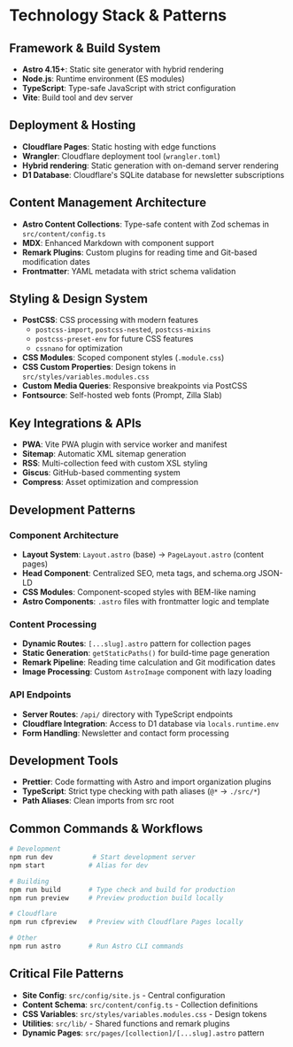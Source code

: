 # Technology Stack & Patterns

## Framework & Build System
- **Astro 4.15+**: Static site generator with hybrid rendering
- **Node.js**: Runtime environment (ES modules)
- **TypeScript**: Type-safe JavaScript with strict configuration
- **Vite**: Build tool and dev server

## Deployment & Hosting
- **Cloudflare Pages**: Static hosting with edge functions
- **Wrangler**: Cloudflare deployment tool (`wrangler.toml`)
- **Hybrid rendering**: Static generation with on-demand server rendering
- **D1 Database**: Cloudflare's SQLite database for newsletter subscriptions

## Content Management Architecture
- **Astro Content Collections**: Type-safe content with Zod schemas in `src/content/config.ts`
- **MDX**: Enhanced Markdown with component support
- **Remark Plugins**: Custom plugins for reading time and Git-based modification dates
- **Frontmatter**: YAML metadata with strict schema validation

## Styling & Design System
- **PostCSS**: CSS processing with modern features
  - `postcss-import`, `postcss-nested`, `postcss-mixins`
  - `postcss-preset-env` for future CSS features
  - `cssnano` for optimization
- **CSS Modules**: Scoped component styles (`.module.css`)
- **CSS Custom Properties**: Design tokens in `src/styles/variables.modules.css`
- **Custom Media Queries**: Responsive breakpoints via PostCSS
- **Fontsource**: Self-hosted web fonts (Prompt, Zilla Slab)

## Key Integrations & APIs
- **PWA**: Vite PWA plugin with service worker and manifest
- **Sitemap**: Automatic XML sitemap generation
- **RSS**: Multi-collection feed with custom XSL styling
- **Giscus**: GitHub-based commenting system
- **Compress**: Asset optimization and compression

## Development Patterns

### Component Architecture
- **Layout System**: `Layout.astro` (base) → `PageLayout.astro` (content pages)
- **Head Component**: Centralized SEO, meta tags, and schema.org JSON-LD
- **CSS Modules**: Component-scoped styles with BEM-like naming
- **Astro Components**: `.astro` files with frontmatter logic and template

### Content Processing
- **Dynamic Routes**: `[...slug].astro` pattern for collection pages
- **Static Generation**: `getStaticPaths()` for build-time page generation  
- **Remark Pipeline**: Reading time calculation and Git modification dates
- **Image Processing**: Custom `AstroImage` component with lazy loading

### API Endpoints
- **Server Routes**: `/api/` directory with TypeScript endpoints
- **Cloudflare Integration**: Access to D1 database via `locals.runtime.env`
- **Form Handling**: Newsletter and contact form processing

## Development Tools
- **Prettier**: Code formatting with Astro and import organization plugins
- **TypeScript**: Strict type checking with path aliases (`@*` → `./src/*`)
- **Path Aliases**: Clean imports from src root

## Common Commands & Workflows

```bash
# Development
npm run dev          # Start development server
npm start           # Alias for dev

# Building
npm run build       # Type check and build for production
npm run preview     # Preview production build locally

# Cloudflare
npm run cfpreview   # Preview with Cloudflare Pages locally

# Other
npm run astro       # Run Astro CLI commands
```

## Critical File Patterns
- **Site Config**: `src/config/site.js` - Central configuration
- **Content Schema**: `src/content/config.ts` - Collection definitions
- **CSS Variables**: `src/styles/variables.modules.css` - Design tokens
- **Utilities**: `src/lib/` - Shared functions and remark plugins
- **Dynamic Pages**: `src/pages/[collection]/[...slug].astro` pattern